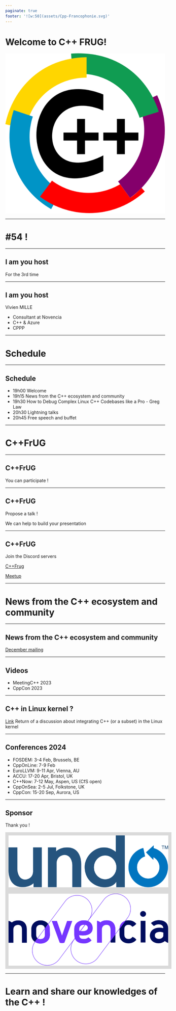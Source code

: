 ```yaml
---
paginate: true
footer: '![w:50](assets/Cpp-Francophonie.svg)'
---
```


# Welcome to C++ FRUG!

![CPPFRUG Logo](assets/Cpp-Francophonie.svg)

<!-- _footer: "" -->

---

# #54 !

---

## I am you host

For the 3rd time

---

## I am you host

Vivien MILLE

- Consultant at Novencia
- C++ & Azure
- CPPP

---

# Schedule

---

## Schedule

- 19h00 Welcome
- 19h15 News from the C++ ecosystem and community
- 19h30 How to Debug Complex Linux C++ Codebases like a Pro - Greg Law
- 20h30 Lightning talks
- 20h45 Free speech and buffet

---

# C++FrUG

---

## C++FrUG

You can participate !

---

## C++FrUG

Propose a talk !

We can help to build your presentation

---

## C++FrUG

Join the Discord servers

[C++Frug](https://discord.gg/tjx9bFpBfC)

[Meetup](https://discord.gg/9aU6tZabJV)

---

# News from the C++ ecosystem and community

---
## News from the C++ ecosystem and community

[December mailing](https://open-std.org/jtc1/sc22/wg21/docs/papers/2023/#mailing2023-12)

---
## Videos

* MeetingC++ 2023
* CppCon 2023

---
## C++ in Linux kernel ?

[Link](https://lore.kernel.org/lkml/3465e0c6-f5b2-4c42-95eb-29361481f805@zytor.com/)
Return of a discussion about integrating C++ (or a subset) in the Linux kernel

---
## Conferences 2024

- FOSDEM: 3-4 Feb, Brussels, BE
- CppOnLine: 7-9 Feb
- EuroLLVM: 9-11 Apr, Vienna, AU
- ACCU: 17-20 Apr, Bristol, UK
- C++Now: 7-12 May, Aspen, US (CfS open)
- CppOnSea: 2-5 Jul, Folkstone, UK
- CppCon: 15-20 Sep, Aurora, US

---

## Sponsor

<style scoped>
img[alt~='center'] {
    display: block;
    margin-left: auto;
    margin-right: auto;
    background-color: #dadada;
    border-color: #dadada;
    border-width: 10px;
    border-style: solid;
}
</style>
Thank you !

![center w:300 Undo Logo](assets/undo.io-logo.png)
![center w:300 Novencia Logo](assets/novencia-logo.svg)


---

# Learn and share our knowledges of the C++ !

